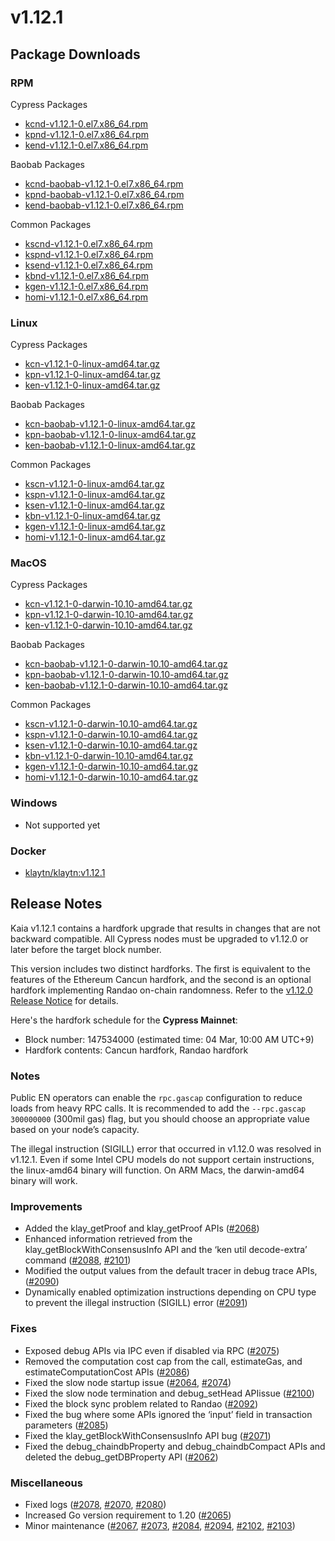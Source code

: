 # v1.12.1

## Package Downloads <a id="package-downloads"></a>

### RPM <a id="rpm"></a>

Cypress Packages

- [kcnd-v1.12.1-0.el7.x86_64.rpm](https://packages.klaytn.net/klaytn/v1.12.1/kcnd-v1.12.1-0.el7.x86_64.rpm)
- [kpnd-v1.12.1-0.el7.x86_64.rpm](https://packages.klaytn.net/klaytn/v1.12.1/kpnd-v1.12.1-0.el7.x86_64.rpm)
- [kend-v1.12.1-0.el7.x86_64.rpm](https://packages.klaytn.net/klaytn/v1.12.1/kend-v1.12.1-0.el7.x86_64.rpm)

Baobab Packages

- [kcnd-baobab-v1.12.1-0.el7.x86_64.rpm](https://packages.klaytn.net/klaytn/v1.12.1/kcnd-baobab-v1.12.1-0.el7.x86_64.rpm)
- [kpnd-baobab-v1.12.1-0.el7.x86_64.rpm](https://packages.klaytn.net/klaytn/v1.12.1/kpnd-baobab-v1.12.1-0.el7.x86_64.rpm)
- [kend-baobab-v1.12.1-0.el7.x86_64.rpm](https://packages.klaytn.net/klaytn/v1.12.1/kend-baobab-v1.12.1-0.el7.x86_64.rpm)

Common Packages

- [kscnd-v1.12.1-0.el7.x86_64.rpm](https://packages.klaytn.net/klaytn/v1.12.1/kscnd-v1.12.1-0.el7.x86_64.rpm)
- [kspnd-v1.12.1-0.el7.x86_64.rpm](https://packages.klaytn.net/klaytn/v1.12.1/kspnd-v1.12.1-0.el7.x86_64.rpm)
- [ksend-v1.12.1-0.el7.x86_64.rpm](https://packages.klaytn.net/klaytn/v1.12.1/ksend-v1.12.1-0.el7.x86_64.rpm)
- [kbnd-v1.12.1-0.el7.x86_64.rpm](https://packages.klaytn.net/klaytn/v1.12.1/kbnd-v1.12.1-0.el7.x86_64.rpm)
- [kgen-v1.12.1-0.el7.x86_64.rpm](https://packages.klaytn.net/klaytn/v1.12.1/kgen-v1.12.1-0.el7.x86_64.rpm)
- [homi-v1.12.1-0.el7.x86_64.rpm](https://packages.klaytn.net/klaytn/v1.12.1/homi-v1.12.1-0.el7.x86_64.rpm)

### Linux <a id="linux"></a>

Cypress Packages

- [kcn-v1.12.1-0-linux-amd64.tar.gz](https://packages.klaytn.net/klaytn/v1.12.1/kcn-v1.12.1-0-linux-amd64.tar.gz)
- [kpn-v1.12.1-0-linux-amd64.tar.gz](https://packages.klaytn.net/klaytn/v1.12.1/kpn-v1.12.1-0-linux-amd64.tar.gz)
- [ken-v1.12.1-0-linux-amd64.tar.gz](https://packages.klaytn.net/klaytn/v1.12.1/ken-v1.12.1-0-linux-amd64.tar.gz)

Baobab Packages

- [kcn-baobab-v1.12.1-0-linux-amd64.tar.gz](https://packages.klaytn.net/klaytn/v1.12.1/kcn-baobab-v1.12.1-0-linux-amd64.tar.gz)
- [kpn-baobab-v1.12.1-0-linux-amd64.tar.gz](https://packages.klaytn.net/klaytn/v1.12.1/kpn-baobab-v1.12.1-0-linux-amd64.tar.gz)
- [ken-baobab-v1.12.1-0-linux-amd64.tar.gz](https://packages.klaytn.net/klaytn/v1.12.1/ken-baobab-v1.12.1-0-linux-amd64.tar.gz)

Common Packages

- [kscn-v1.12.1-0-linux-amd64.tar.gz](https://packages.klaytn.net/klaytn/v1.12.1/kscn-v1.12.1-0-linux-amd64.tar.gz)
- [kspn-v1.12.1-0-linux-amd64.tar.gz](https://packages.klaytn.net/klaytn/v1.12.1/kspn-v1.12.1-0-linux-amd64.tar.gz)
- [ksen-v1.12.1-0-linux-amd64.tar.gz](https://packages.klaytn.net/klaytn/v1.12.1/ksen-v1.12.1-0-linux-amd64.tar.gz)
- [kbn-v1.12.1-0-linux-amd64.tar.gz](https://packages.klaytn.net/klaytn/v1.12.1/kbn-v1.12.1-0-linux-amd64.tar.gz)
- [kgen-v1.12.1-0-linux-amd64.tar.gz](https://packages.klaytn.net/klaytn/v1.12.1/kgen-v1.12.1-0-linux-amd64.tar.gz)
- [homi-v1.12.1-0-linux-amd64.tar.gz](https://packages.klaytn.net/klaytn/v1.12.1/homi-v1.12.1-0-linux-amd64.tar.gz)

### MacOS <a id="macos"></a>

Cypress Packages

- [kcn-v1.12.1-0-darwin-10.10-amd64.tar.gz](https://packages.klaytn.net/klaytn/v1.12.1/kcn-v1.12.1-0-darwin-10.10-amd64.tar.gz)
- [kpn-v1.12.1-0-darwin-10.10-amd64.tar.gz](https://packages.klaytn.net/klaytn/v1.12.1/kpn-v1.12.1-0-darwin-10.10-amd64.tar.gz)
- [ken-v1.12.1-0-darwin-10.10-amd64.tar.gz](https://packages.klaytn.net/klaytn/v1.12.1/ken-v1.12.1-0-darwin-10.10-amd64.tar.gz)

Baobab Packages

- [kcn-baobab-v1.12.1-0-darwin-10.10-amd64.tar.gz](https://packages.klaytn.net/klaytn/v1.12.1/kcn-baobab-v1.12.1-0-darwin-10.10-amd64.tar.gz)
- [kpn-baobab-v1.12.1-0-darwin-10.10-amd64.tar.gz](https://packages.klaytn.net/klaytn/v1.12.1/kpn-baobab-v1.12.1-0-darwin-10.10-amd64.tar.gz)
- [ken-baobab-v1.12.1-0-darwin-10.10-amd64.tar.gz](https://packages.klaytn.net/klaytn/v1.12.1/ken-baobab-v1.12.1-0-darwin-10.10-amd64.tar.gz)

Common Packages

- [kscn-v1.12.1-0-darwin-10.10-amd64.tar.gz](https://packages.klaytn.net/klaytn/v1.12.1/kscn-v1.12.1-0-darwin-10.10-amd64.tar.gz)
- [kspn-v1.12.1-0-darwin-10.10-amd64.tar.gz](https://packages.klaytn.net/klaytn/v1.12.1/kspn-v1.12.1-0-darwin-10.10-amd64.tar.gz)
- [ksen-v1.12.1-0-darwin-10.10-amd64.tar.gz](https://packages.klaytn.net/klaytn/v1.12.1/ksen-v1.12.1-0-darwin-10.10-amd64.tar.gz)
- [kbn-v1.12.1-0-darwin-10.10-amd64.tar.gz](https://packages.klaytn.net/klaytn/v1.12.1/kbn-v1.12.1-0-darwin-10.10-amd64.tar.gz)
- [kgen-v1.12.1-0-darwin-10.10-amd64.tar.gz](https://packages.klaytn.net/klaytn/v1.12.1/kgen-v1.12.1-0-darwin-10.10-amd64.tar.gz)
- [homi-v1.12.1-0-darwin-10.10-amd64.tar.gz](https://packages.klaytn.net/klaytn/v1.12.1/homi-v1.12.1-0-darwin-10.10-amd64.tar.gz)

### Windows <a id="windows"></a>

- Not supported yet

### Docker <a id="docker"></a>

- [klaytn/klaytn:v1.12.1](https://hub.docker.com/r/klaytn/klaytn)

## Release Notes <a id="release-notes"></a>

Kaia v1.12.1 contains a hardfork upgrade that results in changes that are not backward compatible. All Cypress nodes must be upgraded to v1.12.0 or later before the target block number.

This version includes two distinct hardforks. The first is equivalent to the features of the Ethereum Cancun hardfork, and the second is an optional hardfork implementing Randao on-chain randomness. Refer to the [v1.12.0 Release Notice](https://github.com/klaytn/klaytn/releases/tag/v1.12.0) for details.

Here's the hardfork schedule for the **Cypress Mainnet**:

- Block number: 147534000 (estimated time: 04 Mar, 10:00 AM UTC+9)
- Hardfork contents: Cancun hardfork, Randao hardfork

### Notes

Public EN operators can enable the `rpc.gascap` configuration to reduce loads from heavy RPC calls. It is recommended to add the `--rpc.gascap 300000000` (300mil gas) flag, but you should choose an appropriate value based on your node’s capacity.

The illegal instruction (SIGILL) error that occurred in v1.12.0 was resolved in v1.12.1. Even if some Intel CPU models do not support certain instructions, the linux-amd64 binary will function. On ARM Macs, the darwin-amd64 binary will work.

### Improvements

- Added the klay_getProof and klay_getProof APIs ([#2068](https://github.com/klaytn/klaytn/pull/2068))
- Enhanced information retrieved from the klay_getBlockWithConsensusInfo API and the ‘ken util decode-extra’ command ([#2088](https://github.com/klaytn/klaytn/pull/2088), [#2101](https://github.com/klaytn/klaytn/pull/2101))
- Modified the output values from the default tracer in debug trace APIs, ([#2090](https://github.com/klaytn/klaytn/pull/2090))
- Dynamically enabled optimization instructions depending on CPU type to prevent the illegal instruction (SIGILL) error ([#2091](https://github.com/klaytn/klaytn/pull/2091))

### Fixes

- Exposed debug APIs via IPC even if disabled via RPC ([#2075](https://github.com/klaytn/klaytn/pull/2075))
- Removed the computation cost cap from the call, estimateGas, and estimateComputationCost APIs ([#2086](https://github.com/klaytn/klaytn/pull/2086))
- Fixed the slow node startup issue ([#2064](https://github.com/klaytn/klaytn/pull/2064), [#2074](https://github.com/klaytn/klaytn/pull/2074))
- Fixed the slow node termination and debug_setHead APIissue ([#2100](https://github.com/klaytn/klaytn/pull/2100))
- Fixed the block sync problem related to Randao ([#2092](https://github.com/klaytn/klaytn/pull/2092))
- Fixed the bug where some APIs ignored the ‘input’ field in transaction parameters ([#2085](https://github.com/klaytn/klaytn/pull/2085))
- Fixed the klay_getBlockWithConsensusInfo API bug ([#2071](https://github.com/klaytn/klaytn/pull/2071))
- Fixed the debug_chaindbProperty and debug_chaindbCompact APIs and deleted the debug_getDBProperty API ([#2062](https://github.com/klaytn/klaytn/pull/2062))

### Miscellaneous

- Fixed logs ([#2078](https://github.com/klaytn/klaytn/pull/2078), [#2070](https://github.com/klaytn/klaytn/pull/2070), [#2080](https://github.com/klaytn/klaytn/pull/2080))
- Increased Go version requirement to 1.20 ([#2065](https://github.com/klaytn/klaytn/pull/2065))
- Minor maintenance ([#2067](https://github.com/klaytn/klaytn/pull/2067), [#2073](https://github.com/klaytn/klaytn/pull/2073), [#2084](https://github.com/klaytn/klaytn/pull/2084), [#2094](https://github.com/klaytn/klaytn/pull/2094), [#2102](https://github.com/klaytn/klaytn/pull/2102), [#2103](https://github.com/klaytn/klaytn/pull/2103))
